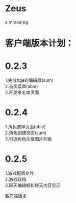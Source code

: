 Zeus
====

a mmoarpg

客户端版本计划：
=========

0.2.3
=====
1.完成hge的编辑框(sum)  
2.首页菜单(able)  
3.开发者名单页面  

0.2.4
=====
1.角色选择页面(able)  
2.角色创建页面(sum)  
3.可选角色头像图片列表  

0.2.5
=====
1.游戏配置文件  
2.游戏存档  
3.聊天编辑框和聊天内容显示  

[客户端版本](https://github.com/ZeusTeam/Zeus/blob/master/VERSION.md)